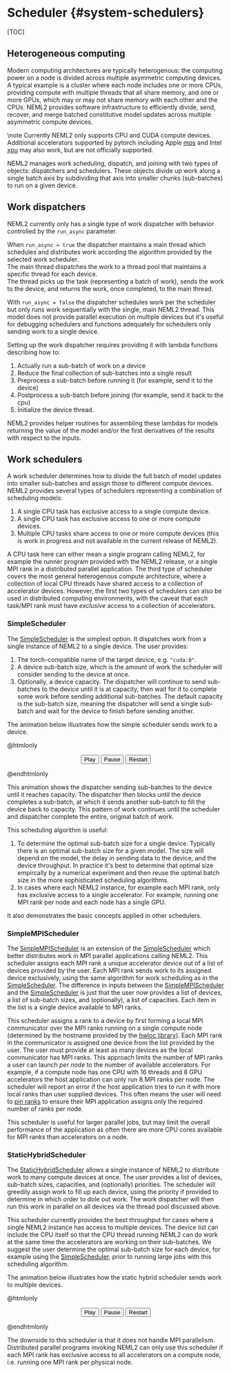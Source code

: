 # Scheduler {#system-schedulers}

[TOC]

## Heterogeneous computing

Modern computing architectures are typically heterogenous: the computing power on a node is divided across multiple asymmetric computing devices.  A typical example is a cluster where each node includes one or more CPUs, providing compute with multiple threads that all share memory, and one or more GPUs, which may or may not share memory with each other and the CPUs.  NEML2 provides software infrastructure to efficiently divide, send, recover, and merge batched constitutive model updates across multiple asymmetric compute devices.

\note
Currently NEML2 only supports CPU and CUDA compute devices.  Additional accelerators supported by pytorch including Apple [mps](https://pytorch.org/docs/stable/mps.html) and Intel [xpu](https://pytorch.org/docs/stable/xpu.html) may also work, but are not officially supported.

NEML2 manages work scheduling, dispatch, and joining with two types of objects: dispatchers and schedulers.  These objects divide up work along a single batch axis by subdividing that axis into smaller chunks (sub-batches) to run on a given device.

## Work dispatchers

NEML2 currently only has a single type of work dispatcher with behavior controlled by the `run_async` parameter.

When `run_async = true` the dispatcher maintains a main thread which schedules and distributes work according the algorithm provided by the selected work scheduler.  
The main thread dispatches the work to a thread pool that maintains a specific thread for each device.  
The thread picks up the task (representing a batch of work), sends the work to the device, and returns the work, once completed, to the main thread.

With `run_async = false` the dispatcher schedules work per the scheduler but only runs work sequentially with the single, main NEML2 thread.  This model does not provide parallel execution on multiple devices but it's useful for debugging schedulers and functions adequately for schedulers only sending work to a single device.

Setting up the work dispatcher requires providing it with lambda functions describing how to:
1. Actually run a sub-batch of work on a device
2. Reduce the final collection of sub-batches into a single result
3. Preprocess a sub-batch before running it (for example, send it to the device)
4. Postprocess a sub-batch before joining (for example, send it back to the cpu)
5. Initialize the device thread.

NEML2 provides helper routines for assembling these lambdas for models returning the value of the model and/or the first derivatives of the results with respect to the inputs.

## Work schedulers

A work scheduler determines how to divide the full batch of model updates into smaller sub-batches and assign those to different compute devices.  NEML2 provides several types of schedulers representing a combination of scheduling models:
1. A single CPU task has exclusive access to a single compute device.
2. A single CPU task has exclusive access to one or more compute devices.
3. Multiple CPU tasks share access to one or more compute devices (this is work in progress and not available in the current release of NEML2).

A CPU task here can either mean a single program calling NEML2, for example the runner program provided with the NEML2 release, or a single MPI rank in a distributed parallel application.  The third type of scheduler covers the most general heterogenous compute architecture, where a collection of local CPU threads have shared access to a collection of accelerator devices.  However, the first two types of schedulers can also be used in distributed computing environments, with the caveat that each task/MPI rank must have *exclusive* access to a collection of accelerators.

### SimpleScheduler

The [SimpleScheduler](#simplescheduler) is the simplest option.  It dispatches work from a single instance of NEML2 to a single device.  The user provides:
1. The torch-compatible name of the target device, e.g. `"cuda:0"`.
2. A device sub-batch size, which is the amount of work the scheduler will consider sending to the device at once.
3. Optionally, a device capacity.  The dispatcher will continue to send sub-batches to the device until it is at capacity, then wait for it to complete some work before sending additional sub-batches.  The default capacity is the sub-batch size, meaning the dispatcher will send a single sub-batch and wait for the device to finish before sending another.

The animation below illustrates how the simple scheduler sends work to a device.

@htmlonly

<div class="simple-scheduler-demo" style="width:95%"></div>
<div class="simple-scheduler-controls" style="text-align:center">
  <button class="play btn">Play</button>
  <button class="pause btn">Pause</button>
  <button class="restart btn">Restart</button>
</div>

@endhtmlonly

This animation shows the dispatcher sending sub-batches to the device until it reaches capacity.  The dispatcher then blocks until the device completes a sub-batch, at which it sends another sub-batch to fill the device back to capacity.  This pattern of work continues until the scheduler and dispatcher complete the entire, original batch of work.

This scheduling algorithm is useful:
1. To determine the optimal sub-batch size for a single device.  Typically there is an optimal sub-batch size for a given model.  The size will depend on the model, the delay in sending data to the device, and the device throughput.  In practice it's best to determine that optimal size empircally by a numerical experiment and then reuse the optimal batch size in the more sophisticated scheduling algorithms.
2. In cases where each NEML2 instance, for example each MPI rank, only has exclusive access to a single accelerator.  For example, running one MPI rank per node and each node has a single GPU.

It also demonstrates the basic concepts applied in other schedulers.

### SimpleMPIScheduler

The [SimpleMPIScheduler](#simplempischeduler) is an extension of the [SimpleScheduler](#simplescheduler) which better distributes work in MPI parallel applications calling NEML2.
This scheduler assigns each MPI rank a unique accelerator device out of a list of devices provided by the user.  Each MPI rank sends work to its assigned device exclusively, using the same algorithm for work scheduling as in the [SimpleScheduler](#simplescheduler).  The difference in inputs between the [SimpleMPIScheduler](#simplempischeduler) and the [SimpleScheduler](#simplescheduler) is just that the user now provides a list of devices, a list of sub-batch sizes, and (optionally), a list of capacities.  Each item in the list is a single device available to MPI ranks.

This scheduler assigns a rank to a device by first forming a local MPI communicator over the MPI ranks running on a single compute node (determined by the hostname provided by the [hwloc library](https://www.open-mpi.org/projects/hwloc/)).  Each MPI rank in the communicator is assigned one device from the list provided by the user.  The user must provide at least as many devices as the local communicator has MPI ranks.  This approach limits the number of MPI ranks a user can launch *per node* to the number of available accelerators.  For example, if a compute node has one CPU with 16 threads and 8 GPU accelerators the host application can only run 8 MPI ranks per node.  The scheduler will report an error if the host application tries to run it with more local ranks than user supplied devices.  This often means the user will need to [pin ranks](https://hpc-wiki.info/hpc/Binding/Pinning) to ensure their MPI application assigns only the required number of ranks per node.

This scheduler is useful for larger parallel jobs, but may limit the overall performance of the application as often there are more CPU cores available for MPI ranks than accelerators on a node.

### StaticHybridScheduler

The [StaticHybridScheduler](#statichybridscheduler) allows a single instance of NEML2 to distribute work to many compute devices at once.  The user provides a list of devices, sub-batch sizes, capacities, and (optionally) priorities.  The scheduler will greedily assign work to fill up each device, using the priority if provided to determine in which order to dole out work.  The work dispatcher will then run this work in parallel on all devices via the thread pool discussed above.

This scheduler currently provides the best throughput for cases where a single NEML2 instance has access to multiple devices.  The device list can include the CPU itself so that the CPU thread running NEML2 can do work at the same time the accelerators are working on their sub-batches.  We suggest the user determine the optimal sub-batch size for each device, for example using the [SimpleScheduler](#simplescheduler), prior to running large jobs with this scheduling algorithm.

The animation below illustrates how the static hybrid scheduler sends work to multiple devices.

@htmlonly

<div class="static-hybrid-scheduler-demo" style="width:95%"></div>
<div class="static-hybrid-scheduler-controls" style="text-align:center">
  <button class="play btn">Play</button>
  <button class="pause btn">Pause</button>
  <button class="restart btn">Restart</button>
</div>

@endhtmlonly

The downside to this scheduler is that it does not handle MPI parallelism.  Distributed parallel programs invoking NEML2 can only use this scheduler if each MPI rank has exclusive access to all accelerators on a compute node, i.e. running one MPI rank per physical node.
